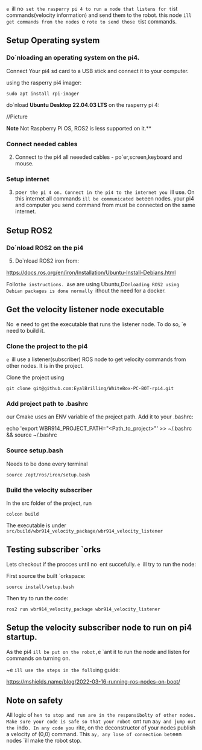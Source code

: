 `e `ill no` set the rasperry pi 4 to run a node that listens for t`ist commands(velocity information) and send them to the robot. this node `ill get commands from the nodes `e `rote to send those t`ist commands.

## Setup Operating system

### Do`nloading an operating system on the pi4.

Connect Your pi4 sd card to a USB stick and connect it to your computer.

using the rasperry pi4 imager:

```
sudo apt install rpi-imager
```

do`nload **Ubuntu Desktop 22.04.03 LTS** on the rasperry pi 4:

//Picture

**Note** Not Raspberry Pi OS, ROS2 is less supported on it.**

### Connect needed cables

2) Connect to the pi4 all neeeded cables - po`er,screen,keyboard and mouse.

### Setup internet

3) po`er the pi 4 on. Connect in the pi4 to the internet you `ill use. On this internet all commands `ill be communicated bet`een nodes. your pi4 and computer you send command from must be connected on the same internet.

## Setup ROS2

### Do`nload ROS2 on the pi4

5) Do`nload ROS2 iron from:

https://docs.ros.org/en/iron/Installation/Ubuntu-Install-Debians.html

Follo` the instructions. As `e are using Ubuntu,Do`nloading ROS2 using Debian packages is done normally `ithout the need for a docker.

## Get the velocity listener node executable

No` `e need to get the executable that runs the listener node.
To do so, `e need to build it.


### Clone the project to the pi4

`e `ill use a listener(subscriber) ROS node to get velocity commands from other nodes. It is in the project.

 Clone the project using

```
git clone git@github.com:EyalBrilling/WhiteBox-PC-BOT-rpi4.git
```

### Add project path to .bashrc

our Cmake uses an ENV variable of the project path. Add it to your .bashrc:

echo 'export WBR914_PROJECT_PATH="<Path_to_project>"' >> ~/.bashrc && source ~/.bashrc

### Source setup.bash

Needs to be done every terminal

```
source /opt/ros/iron/setup.bash
```

### Build the velocity subscriber

In the src folder of the project, run 

```
colcon build
```

The executable is under `src/build/wbr914_velocity_package/wbr914_velocity_listener`

## Testing subscriber `orks

Lets checkout if the procces until no` `ent succefully. `e `ill try to run the node:

First source the built `orkspace:

```
source install/setup.bash
```

Then try to run the code:

```
ros2 run wbr914_velocity_package wbr914_velocity_listener
```

## Setup the velocity subscriber node to run on pi4 startup.

As the pi4 `ill be put on the robot,`e `ant it to run the node and listen for commands on turning on. 

~e `ill use the steps in the follo`ing guide:

https://mshields.name/blog/2022-03-16-running-ros-nodes-on-boot/



## Note on safety

All logic of `hen to stop and run are in the responsibolty of other nodes. Make sure your code is safe so that your robot `ont run a`ay and jump out the `indo`. In any code you `rite, on the deconstructor of your nodes publish a velocity of (0,0) command. This `ay, any lose of connection bet`een nodes `ill make the robot stop. 
